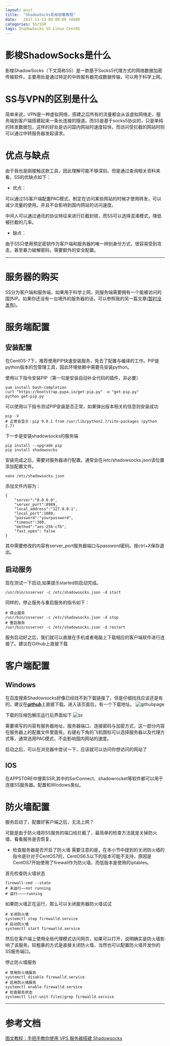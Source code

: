 ```yaml
---
layout: post
title:  "ShadowSocks影梭部署教程"
date:   2017-11-13 00:00:00 +0800
categories: SS/SSR
tags: ShadowSocks SS Linux CentOS
---
```


# 影梭ShadowSocks是什么
影梭ShadowSocks（下文简称SS）是一款基于Socks5代理方式的网络数据加密传输软件。主要用处是通过特定的中转服务器完成数据传输，可以用于科学上网。

# SS与VPN的区别是什么
简单来说，VPN是一种虚拟网络，搭建之后所有的流量都会从该虚拟网络走，服务端到客户端搭建起来一条长连接的隧道。而SS是基于socks5协议的，只是单纯的转发数据包，这样的好处是访问国内网站时速度较快，而访问受拦截的网站时则可以通过中转服务器发起请求。

# 优点与缺点
由于我也是刚接触这款工具，因此理解可能不够深刻。但是通过查询相关资料来看，SS的优缺点如下：

* 优点：

可以通过SS客户端配置PAC模式，制定在访问某些网站的时候才使用转发，可以减少流量的使用。并且不会影响到国内网站的访问速度。

中间人可以通过通讯的协议特征来进行拦截封锁，而SS可以选择混淆模式，降低被拦截的几率。

* 缺点：

由于SS只使用预定密钥作为客户端和服务器的唯一辨别身份方式，很容易受到攻击，甚至暴力破解密码，需要额外的安全配置。

***

# 服务器的购买
SS分为客户端和服务端，如果用于科学上网，则服务端需要拥有一个能被访问的国外IP。如果你还没有一台境外的服务器的话，可以参照我的另一篇文章[(暂时没发布)][payforserver]。


# 服务端配置
## 安装配置
在CentOS-7下，推荐使用PIP快速安装服务，免去了配置与编译的工作。PIP是python版本的包管理工具，因此环境依赖中需要先安装python。

使用以下指令安装PIP（第一句是安装自动补全代码的插件，非必要）

```
yum install bash-completion
curl "https://bootstrap.pypa.io/get-pip.py" -o "get-pip.py"
python get-pip.py
```

可以使用以下指令测试PIP安装是否正常，如果弹出版本相关的信息则安装成功
```
pip -V
# 正常会显示：pip 9.0.1 from /usr/lib/python2.7/site-packages (python 2.7)
```

下一步是安装shadowsocks的服务端
```
pip install --upgrade pip    
pip install shadowsocks
```

安装完成之后，需要对服务器进行配置。通常会在/etc/shadowsocks.json该位置添加配置文件。
```
nano /etc/shadowsocks.json
```
添加文件内容为：
```
{
    "server":"0.0.0.0",
    "server_port":8989,
    "local_address":"127.0.0.1",
    "local_port":1080,
    "password":"yourpassword",
    "timeout":300,
    "method":"aes-256-cfb",
    "fast_open": false
}
```
其中需要修改的内容有server_port服务器端口与password密码。按ctrl+X保存退出。

## 启动服务

现在测试一下启动,如果提示started则启动完成。
```
/usr/bin/ssserver -c /etc/shadowsocks.json -d start
```

同样的，停止服务与重启服务的指令如下：
```
# 停止服务
/usr/bin/ssserver -c /etc/shadowsocks.json -d stop
# 重启服务
/usr/bin/ssserver -c /etc/shadowsocks.json -d restart
```
服务启动好之后，我们就可以直接在手机或者电脑上下载相应的客户端软件进行连接了。建议在Github上直接下载


# 客户端配置
## Windows
在百度搜索Shadowsocks好像已经找不到下载链接了，但是仔细找找应该还是有的。建议在[***github***][github-windows]上直接下载。进入该页面后，有一个下载地址。
![githubpage][githubpage]

下载的压缩包解压运行后界面如下
![ss][ss]

需要填写的内容有服务器地址、服务器端口、连接密码与加密方式，这一部分内容在服务器上的配置文件里面有。右键右下角的飞机图标可以选择服务器以及代理方式等，通常选用PAC模式，不会影响国内网站的速度。

启动之后，可以在浏览器中尝试一下，应该就可以访问你想访问的网站了

## IOS
在APPSTORE中搜索SSR,其中的SsrConnect、shadowrocket等软件都可以用于连接SS服务器。配置和Windows类似。

# 防火墙配置
服务启动了，配置好客户端之后，无法上网？

可能是由于防火墙将SS服务的端口给拦截了，最简单的检查方法就是关掉防火墙，看看服务是否恢复。

* 检查服务器是否开启了防火墙
需要注意的是，在本小节中提到的关闭防火墙的指令是针对于CentOS7的，CentOS6.5以下的版本可能不支持，原因是CentOS7开始使用了firewall作为防火墙，而低版本是使用的iptables。

首先检查防火墙状态
```
firewall-cmd --state
# 未运行——not running
# 运行————running
```

如果防火墙正在运行，那么可以关闭服务器防火墙试试
```
# 关闭防火墙
systemctl stop firewalld.service
# 启动防火墙
systemctl start firewalld.service
```

然后在客户端上使用全局代理模式访问网页，如果可以打开，说明确实是防火墙影响了该服务。较粗暴的方式是直接关闭防火墙，当然也可以配置防火墙开发你的SS服务端口。

停止防火墙服务
```
# 禁用防火墙服务
systemctl disable firewalld.service
# 启用防火墙服务
systemctl enable firewalld.service
# 检查服务状态
systemctl list-unit-files|grep firewalld.service
```

***

# 参考文档
[图文教程：手把手教你使用 VPS 服务器搭建 Shadowsocks](https://www.rkdot.com/shadowsocks-server-setup/)



[github-windows]: https://github.com/shadowsocks/shadowsocks-windows/releases
[githubpage]: /assets/pic/2017-11-30/githubpage.png
[ss]: /assets/pic/2017-11-30/ss.png
[payforserver]: /


